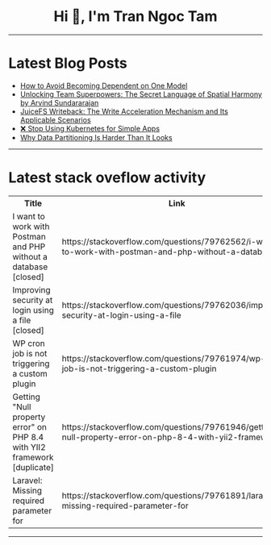 <h1 align="center">Hi 👋, I'm Tran Ngoc Tam</h1>

---

# Latest Blog Posts 
<!-- BLOG-POST-LIST:START -->
- [How to Avoid Becoming Dependent on One Model](https://dev.to/leena_malhotra/how-to-avoid-becoming-dependent-on-one-model-68j)
- [Unlocking Team Superpowers: The Secret Language of Spatial Harmony by Arvind Sundararajan](https://dev.to/arvindsundararajan/unlocking-team-superpowers-the-secret-language-of-spatial-harmony-by-arvind-sundararajan-540a)
- [JuiceFS Writeback: The Write Acceleration Mechanism and Its Applicable Scenarios](https://dev.to/daswu/juicefs-writeback-the-write-acceleration-mechanism-and-its-applicable-scenarios-4787)
- [❌ Stop Using Kubernetes for Simple Apps](https://dev.to/abdelghani_alhijawi_499197ca/stop-using-kubernetes-for-simple-apps-2if3)
- [Why Data Partitioning Is Harder Than It Looks](https://dev.to/dct_technology/why-data-partitioning-is-harder-than-it-looks-4hc9)
<!-- BLOG-POST-LIST:END -->

---

# Latest stack oveflow activity
<table>
  <tr><th>Title</th><th>Link</th></tr>
  <!-- STACKOVERFLOW:START --><tr><td>I want to work with Postman and PHP without a database [closed]</td><td>https://stackoverflow.com/questions/79762562/i-want-to-work-with-postman-and-php-without-a-database</td></tr><tr><td>Improving security at login using a file [closed]</td><td>https://stackoverflow.com/questions/79762036/improving-security-at-login-using-a-file</td></tr><tr><td>WP cron job is not triggering a custom plugin</td><td>https://stackoverflow.com/questions/79761974/wp-cron-job-is-not-triggering-a-custom-plugin</td></tr><tr><td>Getting &quot;Null property error&quot; on PHP 8.4 with YII2 framework [duplicate]</td><td>https://stackoverflow.com/questions/79761946/getting-null-property-error-on-php-8-4-with-yii2-framework</td></tr><tr><td>Laravel: Missing required parameter for</td><td>https://stackoverflow.com/questions/79761891/laravel-missing-required-parameter-for</td></tr><!-- STACKOVERFLOW:END -->
</table>

---


